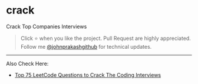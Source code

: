 # crack
Crack Top Companies Interviews

> Click :star: when you like the project. Pull Request are highly appreciated. Follow me [@johnprakashgithub](https://www.linkedin.com/in/john-prakash-80773810) for technical updates.

---

Also Check Here: 

- [Top 75 LeetCode Questions to Crack The Coding Interviews](./top.md)
